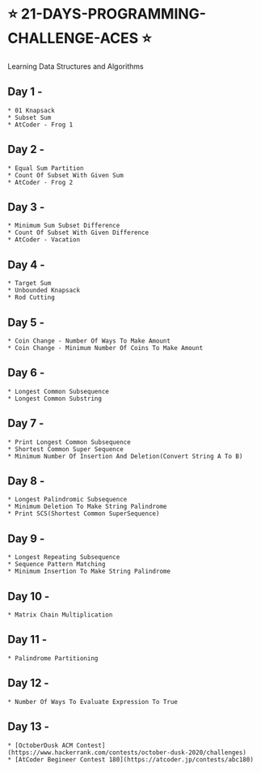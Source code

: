 # ⭐ 21-DAYS-PROGRAMMING-CHALLENGE-ACES ⭐
 
Learning Data Structures and Algorithms 

## Day 1 - 
```
* 01 Knapsack
* Subset Sum 
* AtCoder - Frog 1
```

## Day 2 - 
```
* Equal Sum Partition
* Count Of Subset With Given Sum
* AtCoder - Frog 2
```

## Day 3 - 
```
* Minimum Sum Subset Difference
* Count Of Subset With Given Difference
* AtCoder - Vacation
```

## Day 4 - 
```
* Target Sum
* Unbounded Knapsack
* Rod Cutting
```

## Day 5 -
```
* Coin Change - Number Of Ways To Make Amount
* Coin Change - Minimum Number Of Coins To Make Amount
```

## Day 6 -
```
* Longest Common Subsequence
* Longest Common Substring
```

## Day 7 -
```
* Print Longest Common Subsequence
* Shortest Common Super Sequence
* Minimum Number Of Insertion And Deletion(Convert String A To B)
```

## Day 8 -
```
* Longest Palindromic Subsequence
* Minimum Deletion To Make String Palindrome
* Print SCS(Shortest Common SuperSequence)
```

## Day 9 -
```
* Longest Repeating Subsequence
* Sequence Pattern Matching
* Minimum Insertion To Make String Palindrome
```

## Day 10 -
```
* Matrix Chain Multiplication
```

## Day 11 -
```
* Palindrome Partitioning
```

## Day 12 -
```
* Number Of Ways To Evaluate Expression To True
```

## Day 13 -
```
* [OctoberDusk ACM Contest](https://www.hackerrank.com/contests/october-dusk-2020/challenges)
* [AtCoder Begineer Contest 180](https://atcoder.jp/contests/abc180)
```
